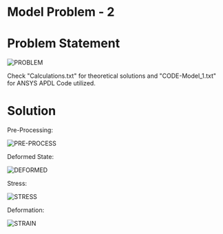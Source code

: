 # Model Problem - 2

# Problem Statement

![PROBLEM](https://user-images.githubusercontent.com/68963724/103434671-c60cd800-4c2a-11eb-8c29-fa217b410a7e.png)

Check "Calculations.txt" for theoretical solutions and "CODE-Model_1.txt" for ANSYS APDL Code utilized.

# Solution

Pre-Processing:

![PRE-PROCESS](https://user-images.githubusercontent.com/68963724/103434689-e63c9700-4c2a-11eb-990b-cc62a417c4a7.png)


Deformed State:

![DEFORMED](https://user-images.githubusercontent.com/68963724/103434694-f9e7fd80-4c2a-11eb-9d1d-4453fc9c6c06.png)


Stress:

![STRESS](https://user-images.githubusercontent.com/68963724/103434700-09ffdd00-4c2b-11eb-8e9e-db48cf14598f.png)


Deformation:


![STRAIN](https://user-images.githubusercontent.com/68963724/103434702-0f5d2780-4c2b-11eb-8dcb-971f9328a4c7.png)
